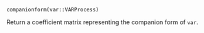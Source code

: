 ```
companionform(var::VARProcess)
```

Return a coefficient matrix representing the companion form of `var`.
